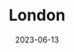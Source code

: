 ---
title: "London"
excerpt: "Where yesteryears waltz with the unfolding"
description: "Where yesteryears waltz with the unfolding"
permalink: /voyage/london
gallery_name: "london"
date: 2023-06-13
header:
  overlay_image: London-shard-3v1.jpg
---